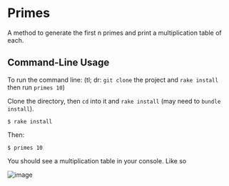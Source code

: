 # Primes

A method to generate the first n primes and print a multiplication table of each.

## Command-Line Usage

To run the command line:
(tl; dr: `git clone` the project and `rake install` then run `primes 10`)

Clone the directory, then `cd` into it and `rake install` (may need to `bundle install`).
```
$ rake install
```
Then:
```
$ primes 10
```
You should see a multiplication table in your console. Like so

![image](http://imgur.com/a/Dl6xU)
